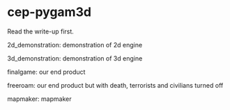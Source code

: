# cep-pygam3d

Read the write-up first.



2d_demonstration: demonstration of 2d engine

3d_demonstration: demonstration of 3d engine

finalgame: our end product

freeroam: our end product but with death, terrorists and civilians turned off

mapmaker: mapmaker
